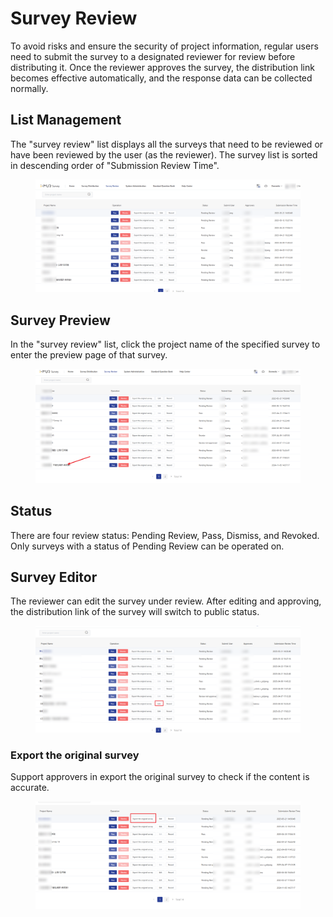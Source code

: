 # Survey Review

To avoid risks and ensure the security of project information, regular users need to submit the survey to a designated reviewer for review before distributing it. Once the reviewer approves the survey, the distribution link becomes effective automatically, and the response data can be collected normally.

## List Management

&#x20;The "survey review" list displays all the surveys that need to be reviewed or have been reviewed by the user (as the reviewer). The survey list is sorted in descending order of "Submission Review Time".

<figure><img src="../../.gitbook/assets/image (6).png" alt=""><figcaption></figcaption></figure>

## Survey Preview&#x20;

In the "survey review" list, click the project name of the specified survey to enter the preview page of that survey.

<figure><img src="../../.gitbook/assets/image (5).png" alt=""><figcaption></figcaption></figure>

## Status&#x20;

There are four review status: Pending Review, Pass, Dismiss, and Revoked. Only surveys with a status of Pending Review can be operated on.

## Survey Editor

The reviewer can edit the survey under review. After editing and approving, the distribution link of the survey will switch to public status.

<figure><img src="../../.gitbook/assets/image (7).png" alt=""><figcaption></figcaption></figure>

### Export the original survey

Support approvers in export the original survey to check if the content is accurate.

<figure><img src="../../.gitbook/assets/image (9).png" alt=""><figcaption></figcaption></figure>
